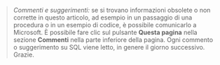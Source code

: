 
> _Commenti e suggerimenti:_ se si trovano informazioni obsolete o non corrette in questo articolo, ad esempio in un passaggio di una procedura o in un esempio di codice, è possibile comunicarlo a Microsoft. È possibile fare clic sul pulsante **Questa pagina** nella sezione **Commenti** nella parte inferiore della pagina. Ogni commento o suggerimento su SQL viene letto, in genere il giorno successivo. Grazie.

<!--  The text about Edit-pencil maybe makes the paragraph uncomfortably long?
_We are listening:_ If you find something outdated or incorrect in this article, such as a step or a code example, please tell us. You can click the **This page** button in the **Feedback** section at the bottom of this page. Or better, if you know the fix, you can click the **Edit-pencil** icon at the top of this page, and then click the pencil icon on the GitHub page. We read every item of feedback about SQL, typically the next day. Thank you.
-->
